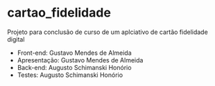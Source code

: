 # cartao_fidelidade

Projeto para conclusão de curso de um aplciativo de cartão fidelidade digital

- Front-end: Gustavo Mendes de Almeida
- Apresentação: Gustavo Mendes de Almeida
- Back-end: Augusto Schimanski Honório
- Testes: Augusto Schimanski Honório


